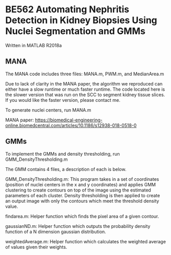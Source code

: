 # BE562 Automating Nephritis Detection in Kidney Biopsies Using Nuclei Segmentation and GMMs

Written in MATLAB R2018a

## MANA

The MANA code includes three files: MANA.m, PWM.m, and MedianArea.m

Due to lack of clarity in the MANA paper, the algorithm we reproduced can either have a slow runtime or much faster runtime. The code located here is the slower version that was run on the SCC to segment kidney tissue slices. If you would like the faster version, please contact me. 

To generate nuclei centers, run MANA.m 

MANA paper: https://biomedical-engineering-online.biomedcentral.com/articles/10.1186/s12938-018-0518-0

## GMMs

To implement the GMMs and density thresholding, run GMM_DensityThresholding.m

The GMM contains 4 files, a description of each is below. 

GMM_DensityThresholding.m:
This program takes in a set of coordinates (position of nuclei centers in the x and y coordinates) and applies GMM clustering to create contours on top of the image using the estimated parameters of each cluster. Density thresholding is then applied to create an output image with only the contours which meet the threshold density value.

findarea.m:
Helper function which finds the pixel area of a given contour.

gaussianND.m: 
Helper function which outputs the probability density function of a N dimension gaussian distribution. 

weightedAverage.m:
Helper function which calculates the weighted average of values given their weights. 

